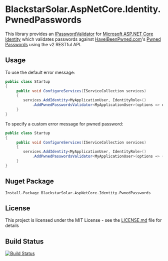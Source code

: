 # BlackstarSolar.AspNetCore.Identity.PwnedPasswords
This library provides an [IPasswordValidator<TUser>](https://docs.microsoft.com/en-gb/dotnet/api/Microsoft.AspNetCore.Identity.IPasswordValidator-1?view=aspnetcore-2.0) for [Microsoft ASP.NET Core Identity](https://github.com/aspnet/Identity) which validates passwords against [HaveIBeenPwned.com](https://haveibeenpwned.com/)'s [Pwned Passwords](https://haveibeenpwned.com/Passwords) using the v2 RESTful API.
## Usage
To use the default error message:
```c#
public class Startup
{
     public void ConfigureServices(IServiceCollection services)
     {
        services.AddIdentity<MyApplicationUser, IdentityRole>()
            .AddPwnedPasswordsValidator<MyApplicationUser>(options => options.ApiKey = "MyApiKey");
     }
}
```
To specify a custom error message for pwned password:
```c#
public class Startup
{
     public void ConfigureServices(IServiceCollection services)
     {
        services.AddIdentity<MyApplicationUser, IdentityRole>()
            .AddPwnedPasswordsValidator<MyApplicationUser>(options => { options.ApiKey = "MyApiKey"; options.ErrorMessage = "Custom error message"; });
     }
}
```
## Nuget Package
```
Install-Package BlackstarSolar.AspNetCore.Identity.PwnedPasswords  
```
## License
This project is licensed under the MIT License - see the [LICENSE.md](LICENSE.md) file for details
## Build Status
[![Build Status](https://www.myget.org/BuildSource/Badge/blackstarsolar-build?identifier=cac84494-a7e7-45c0-8d3a-f738d464d9c0)](https://www.myget.org/)
